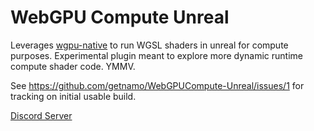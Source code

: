# WebGPU Compute Unreal

Leverages [wgpu-native](https://github.com/gfx-rs/wgpu-native) to run WGSL shaders in unreal for compute purposes. Experimental plugin meant to explore more dynamic runtime compute shader code. YMMV.

See https://github.com/getnamo/WebGPUCompute-Unreal/issues/1 for tracking on initial usable build.

[Discord Server](https://discord.gg/qfJUyxaW4s)

